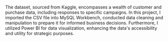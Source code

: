 The dataset, sourced from Kaggle, encompasses a wealth of customer and purchase data, including responses to specific campaigns. In this project, I imported the CSV file into MySQL Workbench, conducted data cleaning and manipulation to prepare it for informed business decisions. Furthermore, I utilized Power BI for data visualization, enhancing the data's accessibility and utility for strategic purposes.
